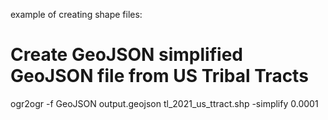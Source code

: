 example of creating shape files:

# Create GeoJSON simplified GeoJSON file from US Tribal Tracts
ogr2ogr -f GeoJSON output.geojson tl_2021_us_ttract.shp -simplify 0.0001
